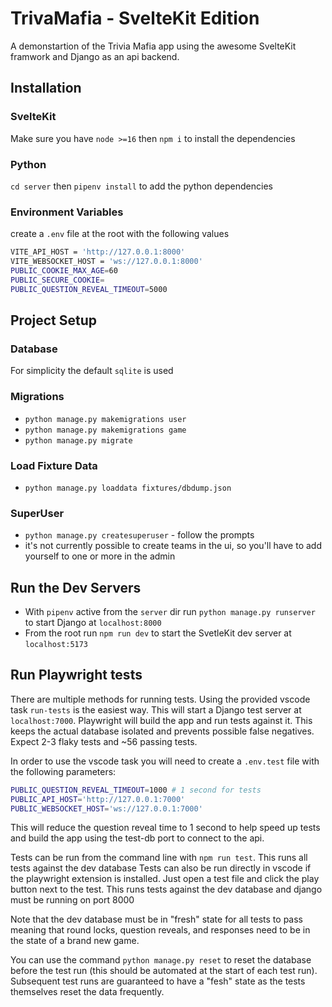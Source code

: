 # TrivaMafia - SvelteKit Edition

A demonstartion of the Trivia Mafia app using the awesome SvelteKit framwork and Django as an api backend.

## Installation

### SvelteKit
Make sure you have `node >=16` then `npm i` to install the dependencies

### Python
`cd server` then `pipenv install` to add the python dependencies

### Environment Variables
 create a `.env` file at the root with the following values
```bash
VITE_API_HOST = 'http://127.0.0.1:8000'
VITE_WEBSOCKET_HOST = 'ws://127.0.0.1:8000'
PUBLIC_COOKIE_MAX_AGE=60
PUBLIC_SECURE_COOKIE=
PUBLIC_QUESTION_REVEAL_TIMEOUT=5000
```

## Project Setup
### Database
For simplicity the default `sqlite` is used
### Migrations
- `python manage.py makemigrations user`
- `python manage.py makemigrations game`
- `python manage.py migrate`
### Load Fixture Data
- `python manage.py loaddata fixtures/dbdump.json`
### SuperUser
- `python manage.py createsuperuser` - follow the prompts
- it's not currently possible to create teams in the ui, so you'll have to add yourself to one or more in the admin

## Run the Dev Servers
- With `pipenv` active from the `server` dir run `python manage.py runserver` to start Django at `localhost:8000`
- From the root run `npm run dev` to start the SvetleKit dev server at `localhost:5173`

## Run Playwright tests
There are multiple methods for running tests. Using the provided vscode task `run-tests` is the easiest way. 
This will start a Django test server at `localhost:7000`. Playwright will build the app and run tests against it. 
This keeps the actual database isolated and prevents possible false negatives. Expect 2-3 flaky tests and ~56 passing tests.

In order to use the vscode task you will need to create a `.env.test` file with the following parameters:
```bash
PUBLIC_QUESTION_REVEAL_TIMEOUT=1000 # 1 second for tests
PUBLIC_API_HOST='http://127.0.0.1:7000'
PUBLIC_WEBSOCKET_HOST='ws://127.0.0.1:7000'
```
This will reduce the question reveal time to 1 second to help speed up tests and build the app using the test-db port to connect to the api.

Tests can be run from the command line with `npm run test`. This runs all tests against the dev database
Tests can also be run directly in vscode if the playwright extension is installed. Just open a test file and click the play button
next to the test. This runs tests against the dev database and django must be running on port 8000

Note that the dev database must be in "fresh" state for all tests to pass meaning that round locks, question reveals, and responses
need to be in the state of a brand new game.

You can use the command `python manage.py reset` to reset the database before the test run (this should be automated at the start of each test run).
Subsequent test runs are guaranteed to have a "fesh" state as the tests themselves reset the data frequently.
